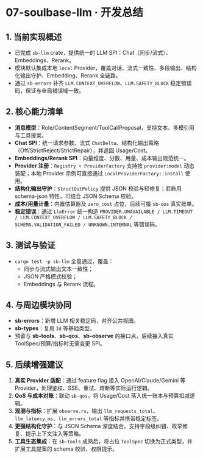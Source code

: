 
# 07-soulbase-llm · 开发总结

## 1. 当前实现概述
- 已完成 `sb-llm` crate，提供统一的 LLM SPI：Chat（同步/流式）、Embeddings、Rerank。
- 模块默认集成本地 `local` Provider，覆盖对话、流式一致性、多段输出、结构化输出守护、Embedding、Rerank 全链路。
- 通过 `sb-errors` 补齐 `LLM.CONTEXT_OVERFLOW`、`LLM.SAFETY_BLOCK` 稳定错误码，保证与全局错误域一致。

## 2. 核心能力清单
- **消息模型**：Role/ContentSegment/ToolCallProposal，支持文本、多模引用与工具提案。
- **Chat SPI**：统一请求参数、流式 `ChatDelta`、结构化输出策略（Off/StrictReject/StrictRepair），并返回 Usage/Cost。
- **Embeddings/Rerank SPI**：向量维度、分数、用量、成本输出规范统一。
- **Provider 注册**：`Registry + ProviderFactory` 支持按 `provider:model` 动态装配；本地 Provider 示例可直接通过 `LocalProviderFactory::install` 使用。
- **结构化输出守护**：`StructOutPolicy` 提供 JSON 校验与轻修复；若启用 schema-json 特性，可结合 JSON Schema 校验。
- **成本/用量计量**：内置估算器及 `zero_cost` 占位，后续可接 `sb-qos` 真实账单。
- **稳定错误**：通过 `LlmError` 统一构造 `PROVIDER.UNAVAILABLE / LLM.TIMEOUT / LLM.CONTEXT_OVERFLOW / LLM.SAFETY_BLOCK / SCHEMA.VALIDATION_FAILED / UNKNOWN.INTERNAL` 等错误码。

## 3. 测试与验证
- `cargo test -p sb-llm` 全量通过，覆盖：
  - 同步与流式输出文本一致性；
  - JSON 严格模式校验；
  - Embeddings 与 Rerank 流程。

## 4. 与周边模块协同
- **sb-errors**：新增 LLM 相关稳定码，对齐公共视图。
- **sb-types**：复用 `Id` 等基础类型。
- 预留与 **sb-tools**、**sb-qos**、**sb-observe** 的接口点，后续接入真实 ToolSpec/预算/指标时无需变更 SPI。

## 5. 后续增强建议
1. **真实 Provider 适配**：通过 feature flag 接入 OpenAI/Claude/Gemini 等 Provider，处理鉴权、SSE、重试、熔断等实际运行逻辑。
2. **QoS 与成本对账**：联动 `sb-qos`，将 Usage/Cost 落入统一账本与预算扣减逻辑。
3. **观测与指标**：扩展 `observe.rs`，输出 `llm_requests_total`、`llm_latency_ms`、`llm_errors_total` 等指标并携带稳定标签。
4. **更强结构化守护**：与 JSON Schema 深度结合，支持字段级纠错、枚举修复、提示上下文注入等策略。
5. **工具生态集成**：在 `sb-tools` 成熟后，将占位 `ToolSpec` 切换为正式类型，并扩展工具提案的 schema 校验、权限提示。
